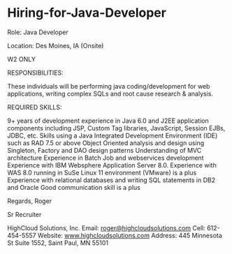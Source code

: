 # Hiring-for-Java-Developer

Role: Java Developer

Location: Des Moines, IA (Onsite)

W2 ONLY

RESPONSIBILITIES:

These individuals will be performing java coding/development for web applications, writing complex SQLs and root cause research & analysis.

REQUIRED SKILLS:

9+ years of development experience in Java 6.0 and J2EE application components including JSP, Custom Tag libraries, JavaScript, Session EJBs, JDBC, etc.
Skills using a Java Integrated Development Environment (IDE) such as RAD 7.5 or above
Object Oriented analysis and design using Singleton, Factory and DAO design patterns
Understanding of MVC architecture
Experience in Batch Job and webservices development
Experience with IBM Websphere Application Server 8.0. Experience with WAS 8.0 running in SuSe Linux 11 environment (VMware) is a plus
Experience with relational databases and writing SQL statements in DB2 and Oracle
Good communication skill is a plus

Regards,
Roger

Sr Recruiter
 
HighCloud Solutions, Inc.
Email: roger@highcloudsolutions.com
Cell: 612-454-5557
Website: www.highcloudsolutions.com
Address: 445 Minnesota St Suite 1552, Saint Paul, MN 55101

